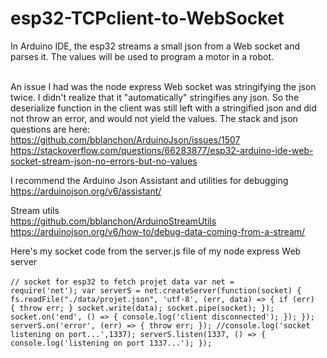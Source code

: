 # esp32-TCPclient-to-WebSocket

In Arduino IDE, the esp32 streams a small json from a Web socket and parses it. The values will be used to program a motor in a robot.<br><br>

An issue I had was the node express Web socket was stringifying the json twice. I didn't realize that it "automatically" stringifies any json. So the deserialize function in the client was still left with a stringified json and did not throw an error, and would not yield the values. The stack and json questions are here:<br>
https://github.com/bblanchon/ArduinoJson/issues/1507
https://stackoverflow.com/questions/66283877/esp32-arduino-ide-web-socket-stream-json-no-errors-but-no-values

I recommend the Arduino Json Assistant and utilities for debugging<br>
https://arduinojson.org/v6/assistant/

Stream utils<br>
https://github.com/bblanchon/ArduinoStreamUtils
https://arduinojson.org/v6/how-to/debug-data-coming-from-a-stream/

Here's my socket code from the server.js file of my node express Web server<br><br>
<code>// socket for esp32 to fetch projet data
var net = require('net');
var serverS = net.createServer(function(socket) {
	fs.readFile("./data/projet.json", 'utf-8', (err, data) => {
		if (err) {
			throw err;
		}
		socket.write(data);
		socket.pipe(socket);
	});
	socket.on('end', () => {
		console.log('client disconnected');
	  });
});
serverS.on('error', (err) => {
	throw err;
  });
//console.log('socket listening on port...',1337);
serverS.listen(1337, () => {
	console.log('listening on port 1337...');
  });</code>

